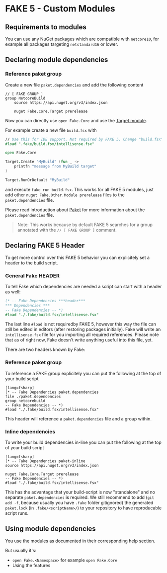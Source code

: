 # FAKE 5 - Custom Modules

## Requirements to modules

You can use any NuGet packages which are compatible with `netcore10`, for example all packages targeting `netstandard16` or lower.
 
## Declaring module dependencies

### Reference paket group

Create a new file `paket.dependencies` and add the following content

```
// [ FAKE GROUP ]
group NetcoreBuild
    source https://api.nuget.org/v3/index.json

    nuget Fake.Core.Target prerelease
```

Now you can directly use `open Fake.Core` and use the [Target module](core-targets.html).

For example create a new file `build.fsx` with

```fsharp
// Use this for IDE support. Not required by FAKE 5. Change "build.fsx" to the name of your script.
#load ".fake/build.fsx/intellisense.fsx"

open Fake.Core

Target.Create "MyBuild" (fun _ ->
    printfn "message from MyBuild target"
)

Target.RunOrDefault "MyBuild"

```

and execute `fake run build.fsx`. This works for all FAKE 5 modules, just add other `nuget Fake.Other.Module prerelease` files to the `paket.dependencies` file.

Please read introduction about [Paket](https://fsprojects.github.io/Paket/) for more information about the `paket.dependencies` file.

> Note: This works because by default FAKE 5 searches for a group annotated with the `// [ FAKE GROUP ]` comment.


## Declaring FAKE 5 Header

To get more control over this FAKE 5 behavior you can explicitely set a header to the build script.

### General Fake HEADER

To tell Fake which dependencies are needed a script can start with a header as well:

```fsharp
(* -- Fake Dependencies ***header***
*** Dependencies ***
-- Fake Dependencies -- *)
#load "./.fake/build.fsx/intellisense.fsx"
```

The last line `#load` is not requiredby FAKE 5, however
this way the file can still be edited in editors (after restoring packages initially).
Fake will write an `intellisense.fsx` file for you importing all required references.
Please note that as of right now, Fake doesn't write anything useful into this file, yet.

There are two headers known by Fake:

### Reference paket group

To reference a FAKE group explicitely you can put the following at the top of your build script

	[lang=fsharp]
    (* -- Fake Dependencies paket.dependencies
    file ./paket.dependencies
    group netcorebuild
    -- Fake Dependencies -- *)
    #load "./.fake/build.fsx/intellisense.fsx"

This header will reference a `paket.dependencies` file and a group within.

### Inline dependencies

To write your build dependencies in-line you can put the following at the top of your build script

	[lang=fsharp]
    (* -- Fake Dependencies paket-inline
    source https://api.nuget.org/v3/index.json

    nuget Fake.Core.Target prerelease
    -- Fake Dependencies -- *)
    #load "./.fake/build.fsx/intellisense.fsx"

This has the advantage that your build-script is now "standalone" and no separate `paket.dependencies` is required.
We still recommend to add (`git add -f`, because usually you have `.fake` folder gitignored) the generated `paket.lock` (in `.fake/<scriptName>/`) to your repository to have reproducable script runs.


## Using module dependencies

You use the modules as documented in their corresponding help section.

But usually it's:
 - `open Fake.<Namespace>` for example `open Fake.Core`
 - Using the features